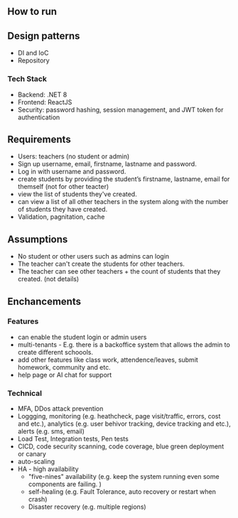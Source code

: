 ## How to run

## Design patterns
 * DI and IoC
 * Repository

### Tech Stack
 * Backend: .NET 8
 * Frontend: ReactJS
 * Security: password hashing, session management, and JWT token for authentication

## Requirements
 - Users: teachers (no student or admin)
 - Sign up username, email, firstname, lastname and password.
 - Log in with username and password.
 - create students by providing the student’s firstname, lastname, email for themself (not for other teacter)
 - view the list of students they've created.
 - can view a list of all other teachers in the system along with the number of students they have created.
- Validation, pagnitation, cache

## Assumptions
 - No student or other users such as admins can login
 - The teacher can't create the students for other teachers.
 - The teacher can see other teachers + the count of students that they created. (not details)

## Enchancements

### Features
 - can enable the student login or admin users
 - multi-tenants - E.g. there is a backoffice system that allows the admin to create different schoools.
 - add other features like class work, attendence/leaves, submit homework, community and etc.
 - help page or AI chat for support
### Technical
 - MFA, DDos attack prevention
 - Loggging, monitoring (e.g. heathcheck, page visit/traffic, errors, cost and etc.), analytics (e.g. user behivor tracking, device tracking and etc.), alerts (e.g. sms, email)
 - Load Test, Integration tests, Pen tests
 - CICD, code security scanning, code coverage, blue green deployment or canary
 - auto-scaling
 - HA - high availability
   - "five-nines" availability (e.g. keep the system running even some components are failing. )
   - self-healing (e.g. Fault Tolerance, auto recovery or restart when crash)
   - Disaster recovery (e.g. multiple regions)
